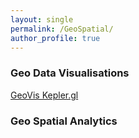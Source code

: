 ```yaml
---
layout: single
permalink: /GeoSpatial/
author_profile: true
---  
```


### Geo Data Visualisations 
[GeoVis Kepler.gl](https://ns3115neha.github.io/geovis/KeplerGeoSpatial/)  


### Geo Spatial Analytics 

